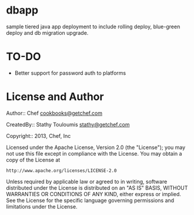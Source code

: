 dbapp
=====

sample tiered java app deployment to include rolling deploy, blue-green deploy and db migration upgrade.

TO-DO
=====

* Better support for password auth to platforms

License and Author
==================

Author:: Chef <cookbooks@getchef.com>

CreatedBy:: Stathy Touloumis <stathy@getchef.com>

Copyright:: 2013, Chef, Inc

Licensed under the Apache License, Version 2.0 (the "License");
you may not use this file except in compliance with the License.
You may obtain a copy of the License at

    http://www.apache.org/licenses/LICENSE-2.0

Unless required by applicable law or agreed to in writing, software
distributed under the License is distributed on an "AS IS" BASIS,
WITHOUT WARRANTIES OR CONDITIONS OF ANY KIND, either express or implied.
See the License for the specific language governing permissions and
limitations under the License.
